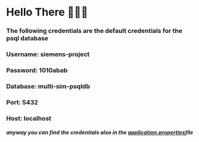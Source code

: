 # Hello There 🙋🏼‍♂️
### The following credentials are the default credentials for the psql database
### Username: siemens-project
### Password: 1010abab
### Database: multi-sim-psqldb
### Port: 5432
### Host: localhost
##### anyway you can find the credentials also in the <a href = "/src/main/resources/application.properties">application.properties</a>file
